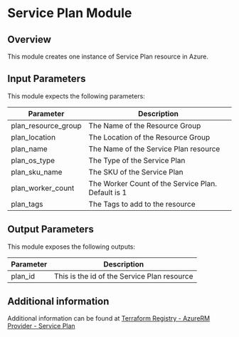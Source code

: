 # Service Plan Module

## Overview

This module creates one instance of Service Plan resource in Azure.

## Input Parameters

This module expects the following parameters:

| Parameter | Description |
|---|---|
| plan_resource_group | The Name of the Resource Group |
| plan_location | The Location of the Resource Group |
| plan_name | The Name of the Service Plan resource |
| plan_os_type | The Type of the Service Plan |
| plan_sku_name | The SKU of the Service Plan |
| plan_worker_count | The Worker Count of the Service Plan. Default is 1 |
| plan_tags | The Tags to add to the resource |

## Output Parameters

This module exposes the following outputs:

| Parameter | Description |
|---|---|
| plan_id | This is the id of the Service Plan resource |

## Additional information

Additional information can be found at [Terraform Registry - AzureRM Provider - Service Plan](https://registry.terraform.io/providers/hashicorp/azurerm/latest/docs/resources/application_insights)
